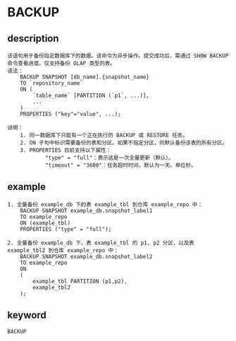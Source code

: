<!-- 
Licensed to the Apache Software Foundation (ASF) under one
or more contributor license agreements.  See the NOTICE file
distributed with this work for additional information
regarding copyright ownership.  The ASF licenses this file
to you under the Apache License, Version 2.0 (the
"License"); you may not use this file except in compliance
with the License.  You may obtain a copy of the License at

  http://www.apache.org/licenses/LICENSE-2.0

Unless required by applicable law or agreed to in writing,
software distributed under the License is distributed on an
"AS IS" BASIS, WITHOUT WARRANTIES OR CONDITIONS OF ANY
KIND, either express or implied.  See the License for the
specific language governing permissions and limitations
under the License.
-->

# BACKUP
## description
    该语句用于备份指定数据库下的数据。该命令为异步操作。提交成功后，需通过 SHOW BACKUP 命令查看进度。仅支持备份 OLAP 类型的表。
    语法：
        BACKUP SNAPSHOT [db_name].{snapshot_name}
        TO `repository_name`
        ON (
            `table_name` [PARTITION (`p1`, ...)],
            ...
        )
        PROPERTIES ("key"="value", ...);
            
    说明：
        1. 同一数据库下只能有一个正在执行的 BACKUP 或 RESTORE 任务。
        2. ON 子句中标识需要备份的表和分区。如果不指定分区，则默认备份该表的所有分区。
        3. PROPERTIES 目前支持以下属性：
                "type" = "full"：表示这是一次全量更新（默认）。
                "timeout" = "3600"：任务超时时间，默认为一天。单位秒。

## example

    1. 全量备份 example_db 下的表 example_tbl 到仓库 example_repo 中：
        BACKUP SNAPSHOT example_db.snapshot_label1
        TO example_repo
        ON (example_tbl)
        PROPERTIES ("type" = "full");
        
    2. 全量备份 example_db 下，表 example_tbl 的 p1, p2 分区，以及表 example_tbl2 到仓库 example_repo 中：
        BACKUP SNAPSHOT example_db.snapshot_label2
        TO example_repo
        ON 
        (
            example_tbl PARTITION (p1,p2),
            example_tbl2
        );

## keyword
    BACKUP
   
